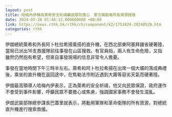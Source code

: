 ```yaml
---
layout: post
title: 哈梅內伊稱為萊希安全祈禱籲民眾勿擔心　軍方稱動用所有資源搜救
date: 2024-05-20 01:46:12.000000000 +08:00
link: https://news.rthk.hk/rthk/ch/component/k2/1753824-20240520.htm
categories: rthk
---
```


伊朗總統萊希和外長阿卜杜拉希揚乘搭的直升機，在西北部東阿塞拜疆省硬著陸，當局已派出16支救援隊前往事發在山區搜救。有官員指，兩人有生命危險，又指雖然仍然抱有希望，但來自事發現場的信息非常令人擔憂。

事發在當地時間下午三時半左右。萊希和阿卜杜拉希揚在出席一個大壩的落成典禮後，乘坐的直升機在返回途中，在焦勒法市附近遇到大霧等惡劣天氣而硬著陸。

伊朗最高領導人哈梅內伊表示，正為萊希的安全祈禱，他又向民眾保證，政府運作不會受到事件影響，呼籲民眾不要擔心或焦慮，強調國家事務不會發生混亂。

伊朗武裝部隊總參謀長巴蓋里就表示，將動用軍隊和革命衛隊的所有資源，對總統直升機進行搜索救援。
